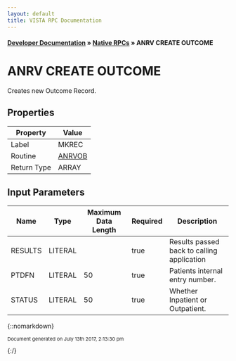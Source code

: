 ```yaml
---
layout: default
title: VISTA RPC Documentation
---
```


#### [Developer Documentation](../index) &#187; [Native RPCs](TableOfContents) &#187; ANRV CREATE OUTCOME<br/>
# ANRV CREATE OUTCOME

Creates new Outcome Record.

## Properties

Property | Value
--- | ---
Label | MKREC
Routine | [ANRVOB](http://code.osehra.org/dox/Routine_ANRVOB_source.html)
Return Type | ARRAY


## Input Parameters

Name | Type | Maximum Data Length | Required | Description
--- | --- | --- | --- | ---
RESULTS | LITERAL |  | true | Results passed back to calling application
PTDFN | LITERAL | 50 | true | Patients internal entry number.
STATUS | LITERAL | 50 | true | Whether Inpatient or Outpatient.



{::nomarkdown} <br/><p style="font-size: 11px">Document generated on July 13th 2017, 2:13:30 pm</p>{:/}